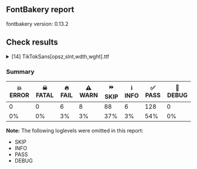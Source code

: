 ## FontBakery report

fontbakery version: 0.13.2







## Check results



<details><summary>[14] TikTokSans[opsz,slnt,wdth,wght].ttf</summary>
<div>
<details>
    <summary>🔥 <b>FAIL</b> Ensure smart dropout control is enabled in "prep" table instructions. <a href="https://fontbakery.readthedocs.io/en/stable/fontbakery/checks/universal.html#smart-dropout">smart_dropout</a></summary>
    <div>







* 🔥 **FAIL** <p>The 'prep' table does not contain TrueType instructions enabling smart dropout control. To fix, export the font with autohinting enabled, or run ttfautohint on the font, or run the <code>gftools fix-nonhinting</code> script.</p>
 [code: lacks-smart-dropout]



</div>
</details>

<details>
    <summary>🔥 <b>FAIL</b> Check correctness of STAT table strings <a href="https://fontbakery.readthedocs.io/en/stable/fontbakery/checks/universal.html#STAT-strings">STAT_strings</a></summary>
    <div>







* 🔥 **FAIL** <p>The following AxisValue entries on the STAT table should not contain &quot;Italic&quot;:
['nameID 353: Italic']</p>
 [code: bad-italic]



</div>
</details>

<details>
    <summary>🔥 <b>FAIL</b> Shapes languages in all GF glyphsets. <a href="https://fontbakery.readthedocs.io/en/stable/fontbakery/checks/googlefonts.html#googlefonts-glyphsets-shape-languages">googlefonts/glyphsets/shape_languages</a></summary>
    <div>







* 🔥 **FAIL** <p>GF_Phonetics_SinoExt glyphset:</p>
<table>
<thead>
<tr>
<th align="left">FAIL messages</th>
<th align="left">Languages</th>
</tr>
</thead>
<tbody>
<tr>
<td align="left">Mandatory orthography codepoints:</td>
<td align="left"></td>
</tr>
<tr>
<td align="left">The following base characters are missing from the font: ʼ</td>
<td align="left">uk_Cyrl (Ukrainian), ha_Latn (Hausa) and uk_Cyrl (Ukrainian)</td>
</tr>
<tr>
<td align="left">Mandatory orthography codepoints:</td>
<td align="left"></td>
</tr>
<tr>
<td align="left">The following mark characters are missing from the font: ̩</td>
<td align="left">yo_Latn (Yoruba)</td>
</tr>
<tr>
<td align="left">Mandatory orthography codepoints:</td>
<td align="left"></td>
</tr>
<tr>
<td align="left">The following base characters are missing from the font: ҝ, ҹ</td>
<td align="left">az_Cyrl (Azerbaijani (Cyrillic))</td>
</tr>
<tr>
<td align="left">Mandatory orthography codepoints:</td>
<td align="left"></td>
</tr>
<tr>
<td align="left">The following base characters are missing from the font: Ҥ, ҥ</td>
<td align="left">chm_Cyrl (Mari)</td>
</tr>
<tr>
<td align="left">Mandatory orthography codepoints:</td>
<td align="left"></td>
</tr>
<tr>
<td align="left">The following base characters are missing from the font: ҕ, ҥ</td>
<td align="left">sah_Cyrl (Sakha)</td>
</tr>
</tbody>
</table>
 [code: failed-language-shaping]



* ⚠️ **WARN** <p>GF_Phonetics_SinoExt glyphset:</p>
<table>
<thead>
<tr>
<th align="left">WARN messages</th>
<th align="left">Languages</th>
</tr>
</thead>
<tbody>
<tr>
<td align="left">Auxiliary orthography codepoints:</td>
<td align="left"></td>
</tr>
<tr>
<td align="left">The following auxiliary characters are missing from the font: ſ</td>
<td align="left">de_Latn (German) and fr_Latn (French)</td>
</tr>
<tr>
<td align="left">Auxiliary orthography codepoints:</td>
<td align="left"></td>
</tr>
<tr>
<td align="left">The following auxiliary characters are missing from the font: ʻ</td>
<td align="left">en_Latn (English)</td>
</tr>
<tr>
<td align="left">Auxiliary orthography codepoints:</td>
<td align="left"></td>
</tr>
<tr>
<td align="left">The following auxiliary characters are missing from the font: Ǥ</td>
<td align="left"></td>
</tr>
<tr>
<td align="left">The following auxiliary characters are missing from the font: Ʒ</td>
<td align="left"></td>
</tr>
<tr>
<td align="left">The following auxiliary characters are missing from the font: Ǯ</td>
<td align="left"></td>
</tr>
<tr>
<td align="left">The following auxiliary characters are missing from the font: ǥ</td>
<td align="left"></td>
</tr>
<tr>
<td align="left">The following auxiliary characters are missing from the font: ʒ</td>
<td align="left"></td>
</tr>
<tr>
<td align="left">The following auxiliary characters are missing from the font: ǯ</td>
<td align="left">fi_Latn (Finnish)</td>
</tr>
<tr>
<td align="left">Auxiliary orthography codepoints:</td>
<td align="left"></td>
</tr>
<tr>
<td align="left">The following auxiliary characters are missing from the font: ѫ</td>
<td align="left">bg_Cyrl (Bulgarian) and bg_Cyrl (Bulgarian)</td>
</tr>
<tr>
<td align="left">Auxiliary orthography codepoints:</td>
<td align="left"></td>
</tr>
<tr>
<td align="left">The following auxiliary characters are missing from the font: ἀ</td>
<td align="left"></td>
</tr>
<tr>
<td align="left">The following auxiliary characters are missing from the font: ἄ</td>
<td align="left"></td>
</tr>
<tr>
<td align="left">The following auxiliary characters are missing from the font: ἂ</td>
<td align="left"></td>
</tr>
<tr>
<td align="left">The following auxiliary characters are missing from the font: ἆ</td>
<td align="left"></td>
</tr>
<tr>
<td align="left">The following auxiliary characters are missing from the font: ἁ</td>
<td align="left"></td>
</tr>
<tr>
<td align="left">The following auxiliary characters are missing from the font: ἅ</td>
<td align="left"></td>
</tr>
<tr>
<td align="left">The following auxiliary characters are missing from the font: ἃ</td>
<td align="left"></td>
</tr>
<tr>
<td align="left">The following auxiliary characters are missing from the font: ἇ</td>
<td align="left"></td>
</tr>
<tr>
<td align="left">The following auxiliary characters are missing from the font: ᾶ</td>
<td align="left"></td>
</tr>
<tr>
<td align="left">The following auxiliary characters are missing from the font: ἐ</td>
<td align="left"></td>
</tr>
<tr>
<td align="left">The following auxiliary characters are missing from the font: ἔ</td>
<td align="left"></td>
</tr>
<tr>
<td align="left">The following auxiliary characters are missing from the font: ἒ</td>
<td align="left"></td>
</tr>
<tr>
<td align="left">The following auxiliary characters are missing from the font: ἑ</td>
<td align="left"></td>
</tr>
<tr>
<td align="left">The following auxiliary characters are missing from the font: ἕ</td>
<td align="left"></td>
</tr>
<tr>
<td align="left">The following auxiliary characters are missing from the font: ἓ</td>
<td align="left"></td>
</tr>
<tr>
<td align="left">The following auxiliary characters are missing from the font: ἠ</td>
<td align="left"></td>
</tr>
<tr>
<td align="left">The following auxiliary characters are missing from the font: ἤ</td>
<td align="left"></td>
</tr>
<tr>
<td align="left">The following auxiliary characters are missing from the font: ἢ</td>
<td align="left"></td>
</tr>
<tr>
<td align="left">The following auxiliary characters are missing from the font: ἦ</td>
<td align="left"></td>
</tr>
<tr>
<td align="left">The following auxiliary characters are missing from the font: ἡ</td>
<td align="left"></td>
</tr>
<tr>
<td align="left">The following auxiliary characters are missing from the font: ἥ</td>
<td align="left"></td>
</tr>
<tr>
<td align="left">The following auxiliary characters are missing from the font: ἣ</td>
<td align="left"></td>
</tr>
<tr>
<td align="left">The following auxiliary characters are missing from the font: ἧ</td>
<td align="left"></td>
</tr>
<tr>
<td align="left">The following auxiliary characters are missing from the font: ῆ</td>
<td align="left"></td>
</tr>
<tr>
<td align="left">The following auxiliary characters are missing from the font: ἰ</td>
<td align="left"></td>
</tr>
<tr>
<td align="left">The following auxiliary characters are missing from the font: ἴ</td>
<td align="left"></td>
</tr>
<tr>
<td align="left">The following auxiliary characters are missing from the font: ἲ</td>
<td align="left"></td>
</tr>
<tr>
<td align="left">The following auxiliary characters are missing from the font: ἶ</td>
<td align="left"></td>
</tr>
<tr>
<td align="left">The following auxiliary characters are missing from the font: ἱ</td>
<td align="left"></td>
</tr>
<tr>
<td align="left">The following auxiliary characters are missing from the font: ἵ</td>
<td align="left"></td>
</tr>
<tr>
<td align="left">The following auxiliary characters are missing from the font: ἳ</td>
<td align="left"></td>
</tr>
<tr>
<td align="left">The following auxiliary characters are missing from the font: ἷ</td>
<td align="left"></td>
</tr>
<tr>
<td align="left">The following auxiliary characters are missing from the font: ῖ</td>
<td align="left"></td>
</tr>
<tr>
<td align="left">The following auxiliary characters are missing from the font: ῗ</td>
<td align="left"></td>
</tr>
<tr>
<td align="left">The following auxiliary characters are missing from the font: ὄ</td>
<td align="left"></td>
</tr>
<tr>
<td align="left">The following auxiliary characters are missing from the font: ὂ</td>
<td align="left"></td>
</tr>
<tr>
<td align="left">The following auxiliary characters are missing from the font: ὃ</td>
<td align="left"></td>
</tr>
<tr>
<td align="left">The following auxiliary characters are missing from the font: ὐ</td>
<td align="left"></td>
</tr>
<tr>
<td align="left">The following auxiliary characters are missing from the font: ὔ</td>
<td align="left"></td>
</tr>
<tr>
<td align="left">The following auxiliary characters are missing from the font: ὒ</td>
<td align="left"></td>
</tr>
<tr>
<td align="left">The following auxiliary characters are missing from the font: ὖ</td>
<td align="left"></td>
</tr>
<tr>
<td align="left">The following auxiliary characters are missing from the font: ὑ</td>
<td align="left"></td>
</tr>
<tr>
<td align="left">The following auxiliary characters are missing from the font: ὕ</td>
<td align="left"></td>
</tr>
<tr>
<td align="left">The following auxiliary characters are missing from the font: ὓ</td>
<td align="left"></td>
</tr>
<tr>
<td align="left">The following auxiliary characters are missing from the font: ὗ</td>
<td align="left"></td>
</tr>
<tr>
<td align="left">The following auxiliary characters are missing from the font: ῦ</td>
<td align="left"></td>
</tr>
<tr>
<td align="left">The following auxiliary characters are missing from the font: ῧ</td>
<td align="left"></td>
</tr>
<tr>
<td align="left">The following auxiliary characters are missing from the font: ὤ</td>
<td align="left"></td>
</tr>
<tr>
<td align="left">The following auxiliary characters are missing from the font: ὢ</td>
<td align="left"></td>
</tr>
<tr>
<td align="left">The following auxiliary characters are missing from the font: ὦ</td>
<td align="left"></td>
</tr>
<tr>
<td align="left">The following auxiliary characters are missing from the font: ὥ</td>
<td align="left"></td>
</tr>
<tr>
<td align="left">The following auxiliary characters are missing from the font: ὣ</td>
<td align="left"></td>
</tr>
<tr>
<td align="left">The following auxiliary characters are missing from the font: ὧ</td>
<td align="left"></td>
</tr>
<tr>
<td align="left">The following auxiliary characters are missing from the font: ῶ</td>
<td align="left">el_Grek (Greek)</td>
</tr>
<tr>
<td align="left">Auxiliary orthography codepoints:</td>
<td align="left"></td>
</tr>
<tr>
<td align="left">The following auxiliary characters are missing from the font: ɵ</td>
<td align="left"></td>
</tr>
<tr>
<td align="left">The following auxiliary characters are missing from the font: Ɵ</td>
<td align="left">ig_Latn (Igbo)</td>
</tr>
<tr>
<td align="left">Auxiliary orthography codepoints:</td>
<td align="left"></td>
</tr>
<tr>
<td align="left">The following auxiliary characters are missing from the font: e̩</td>
<td align="left"></td>
</tr>
<tr>
<td align="left">The following auxiliary characters are missing from the font: E̩</td>
<td align="left"></td>
</tr>
<tr>
<td align="left">The following auxiliary characters are missing from the font: é̩</td>
<td align="left"></td>
</tr>
<tr>
<td align="left">The following auxiliary characters are missing from the font: É̩</td>
<td align="left"></td>
</tr>
<tr>
<td align="left">The following auxiliary characters are missing from the font: è̩</td>
<td align="left"></td>
</tr>
<tr>
<td align="left">The following auxiliary characters are missing from the font: È̩</td>
<td align="left"></td>
</tr>
<tr>
<td align="left">The following auxiliary characters are missing from the font: ê̩</td>
<td align="left"></td>
</tr>
<tr>
<td align="left">The following auxiliary characters are missing from the font: Ê̩</td>
<td align="left"></td>
</tr>
<tr>
<td align="left">The following auxiliary characters are missing from the font: ě̩</td>
<td align="left"></td>
</tr>
<tr>
<td align="left">The following auxiliary characters are missing from the font: Ě̩</td>
<td align="left"></td>
</tr>
<tr>
<td align="left">The following auxiliary characters are missing from the font: o̩</td>
<td align="left"></td>
</tr>
<tr>
<td align="left">The following auxiliary characters are missing from the font: O̩</td>
<td align="left"></td>
</tr>
<tr>
<td align="left">The following auxiliary characters are missing from the font: ó̩</td>
<td align="left"></td>
</tr>
<tr>
<td align="left">The following auxiliary characters are missing from the font: Ó̩</td>
<td align="left"></td>
</tr>
<tr>
<td align="left">The following auxiliary characters are missing from the font: ò̩</td>
<td align="left"></td>
</tr>
<tr>
<td align="left">The following auxiliary characters are missing from the font: Ò̩</td>
<td align="left"></td>
</tr>
<tr>
<td align="left">The following auxiliary characters are missing from the font: ô̩</td>
<td align="left"></td>
</tr>
<tr>
<td align="left">The following auxiliary characters are missing from the font: Ô̩</td>
<td align="left"></td>
</tr>
<tr>
<td align="left">The following auxiliary characters are missing from the font: ǒ̩</td>
<td align="left"></td>
</tr>
<tr>
<td align="left">The following auxiliary characters are missing from the font: Ǒ̩</td>
<td align="left"></td>
</tr>
<tr>
<td align="left">The following auxiliary characters are missing from the font: s̩</td>
<td align="left"></td>
</tr>
<tr>
<td align="left">The following auxiliary characters are missing from the font: S̩</td>
<td align="left">yo_Latn (Yoruba)</td>
</tr>
<tr>
<td align="left">Auxiliary orthography codepoints:</td>
<td align="left"></td>
</tr>
<tr>
<td align="left">The following auxiliary characters are missing from the font: ӊ</td>
<td align="left">mn_Cyrl (Mongolian)</td>
</tr>
</tbody>
</table>
 [code: warning-language-shaping]



</div>
</details>

<details>
    <summary>🔥 <b>FAIL</b> Check family name for GF Guide compliance. <a href="https://fontbakery.readthedocs.io/en/stable/fontbakery/checks/googlefonts.html#googlefonts-family-name-compliance">googlefonts/family_name_compliance</a></summary>
    <div>







* 🔥 **FAIL** <p>&quot;TikTok Sans&quot; is a CamelCased name. To solve this, simply use spaces instead in the font name.</p>
 [code: camelcase]



</div>
</details>

<details>
    <summary>🔥 <b>FAIL</b> Copyright notices match canonical pattern in fonts <a href="https://fontbakery.readthedocs.io/en/stable/fontbakery/checks/googlefonts.html#googlefonts-font-copyright">googlefonts/font_copyright</a></summary>
    <div>







* 🔥 **FAIL** <p>Name Table entry: Copyright notices should match a pattern similar to:</p>
<p>&quot;Copyright 2020 The Familyname Project Authors (git url)&quot;</p>
<p>But instead we have got:</p>
<p>&quot;Copyright 2024 TikTok Inc. (<a href="https://github.com/tiktok/TikTokSans">https://github.com/tiktok/TikTokSans</a>)&quot;</p>
 [code: bad-notice-format]



</div>
</details>

<details>
    <summary>🔥 <b>FAIL</b> Validate STAT particle names and values match the fallback names in GFAxisRegistry. <a href="https://fontbakery.readthedocs.io/en/stable/fontbakery/checks/googlefonts.html#googlefonts-STAT-axisregistry">googlefonts/STAT/axisregistry</a></summary>
    <div>







* 🔥 **FAIL** <p>On the font variation axis 'slnt', the name 'Italic' is not among the expected ones (Default) according to the Google Fonts Axis Registry.</p>
 [code: invalid-name]



</div>
</details>

<details>
    <summary>⚠️ <b>WARN</b> Axes and named instances fall within correct ranges? <a href="https://fontbakery.readthedocs.io/en/stable/fontbakery/checks/opentype.html#opentype-fvar-regular-coords-correct">opentype/fvar/regular_coords_correct</a></summary>
    <div>







* ⚠️ **WARN** <p>Regular instance has opsz coordinate of 36.0, expected between 10 and 16</p>
 [code: opsz]



</div>
</details>

<details>
    <summary>⚠️ <b>WARN</b> Check font contains no unreachable glyphs <a href="https://fontbakery.readthedocs.io/en/stable/fontbakery/checks/universal.html#unreachable-glyphs">unreachable_glyphs</a></summary>
    <div>







* ⚠️ **WARN** <p>The following glyphs could not be reached by codepoint or substitution rules:</p>
<pre><code>- _comb.Cmoney

- _comp.Cmoney.tf

- _cystrokeshortcomb
</code></pre>
 [code: unreachable-glyphs]



</div>
</details>

<details>
    <summary>⚠️ <b>WARN</b> Validate size, and resolution of article images, and ensure article page has minimum length and includes visual assets. <a href="https://fontbakery.readthedocs.io/en/stable/fontbakery/checks/googlefonts.html#googlefonts-article-images">googlefonts/article/images</a></summary>
    <div>







* ⚠️ **WARN** <p>Family metadata at fonts/variable does not have an article.</p>
 [code: lacks-article]



</div>
</details>

<details>
    <summary>⚠️ <b>WARN</b> Check for codepoints not covered by METADATA subsets. <a href="https://fontbakery.readthedocs.io/en/stable/fontbakery/checks/googlefonts.html#googlefonts-metadata-unreachable-subsetting">googlefonts/metadata/unreachable_subsetting</a></summary>
    <div>







* ⚠️ **WARN** <p>The following codepoints supported by the font are not covered by
any subsets defined in the font's metadata file, and will never
be served. You can solve this by either manually adding additional
subset declarations to METADATA.pb, or by editing the glyphset
definitions.</p>
<ul>
<li>U+02D8 BREVE: try adding one of: yi, canadian-aboriginal</li>
<li>U+02D9 DOT ABOVE: try adding one of: yi, canadian-aboriginal</li>
<li>U+02DB OGONEK: try adding one of: yi, canadian-aboriginal</li>
<li>U+0302 COMBINING CIRCUMFLEX ACCENT: try adding one of: math, tifinagh, coptic, cherokee</li>
<li>U+0306 COMBINING BREVE: try adding one of: tifinagh, old-permic</li>
<li>U+0307 COMBINING DOT ABOVE: try adding one of: tai-le, duployan, math, hebrew, todhri, old-permic, canadian-aboriginal, tifinagh, syriac, malayalam, coptic</li>
<li>U+030A COMBINING RING ABOVE: try adding one of: duployan, syriac</li>
<li>U+030B COMBINING DOUBLE ACUTE ACCENT: try adding one of: osage, cherokee</li>
<li>U+030C COMBINING CARON: try adding one of: tai-le, cherokee</li>
<li>U+0312 COMBINING TURNED COMMA ABOVE: try adding math</li>
<li>U+031B COMBINING HORN: not included in any glyphset definition</li>
<li>U+0326 COMBINING COMMA BELOW: try adding math</li>
<li>U+0327 COMBINING CEDILLA: try adding math</li>
<li>U+0328 COMBINING OGONEK: not included in any glyphset definition</li>
<li>U+032E COMBINING BREVE BELOW: try adding syriac</li>
<li>U+0331 COMBINING MACRON BELOW: try adding one of: thai, gothic, caucasian-albanian, sunuwar, tifinagh, syriac, cherokee</li>
<li>U+0335 COMBINING SHORT STROKE OVERLAY: not included in any glyphset definition</li>
<li>U+0337 COMBINING SHORT SOLIDUS OVERLAY: not included in any glyphset definition</li>
<li>U+0338 COMBINING LONG SOLIDUS OVERLAY: try adding math</li>
<li>U+0E3F THAI CURRENCY SYMBOL BAHT: try adding thai</li>
<li>U+2003 EM SPACE: try adding nushu</li>
<li>U+2004 THREE-PER-EM SPACE: try adding symbols2</li>
<li>U+2005 FOUR-PER-EM SPACE: try adding symbols2</li>
<li>U+2007 FIGURE SPACE: try adding symbols2</li>
<li>U+2008 PUNCTUATION SPACE: try adding symbols2</li>
<li>U+200A HAIR SPACE: try adding symbols2</li>
<li>U+2021 DOUBLE DAGGER: try adding adlam</li>
<li>U+2030 PER MILLE SIGN: try adding adlam</li>
<li>U+2070 SUPERSCRIPT ZERO: try adding math</li>
<li>U+2074 SUPERSCRIPT FOUR: try adding math</li>
<li>U+2075 SUPERSCRIPT FIVE: try adding math</li>
<li>U+2076 SUPERSCRIPT SIX: try adding math</li>
<li>U+2077 SUPERSCRIPT SEVEN: try adding math</li>
<li>U+2078 SUPERSCRIPT EIGHT: try adding math</li>
<li>U+2079 SUPERSCRIPT NINE: try adding math</li>
<li>U+207A SUPERSCRIPT PLUS SIGN: try adding math</li>
<li>U+207B SUPERSCRIPT MINUS: try adding math</li>
<li>U+207D SUPERSCRIPT LEFT PARENTHESIS: try adding math</li>
<li>U+207E SUPERSCRIPT RIGHT PARENTHESIS: try adding math</li>
<li>U+2080 SUBSCRIPT ZERO: try adding math</li>
<li>U+2081 SUBSCRIPT ONE: try adding math</li>
<li>U+2082 SUBSCRIPT TWO: try adding math</li>
<li>U+2083 SUBSCRIPT THREE: try adding math</li>
<li>U+2084 SUBSCRIPT FOUR: try adding math</li>
<li>U+2085 SUBSCRIPT FIVE: try adding math</li>
<li>U+2086 SUBSCRIPT SIX: try adding math</li>
<li>U+2087 SUBSCRIPT SEVEN: try adding math</li>
<li>U+2088 SUBSCRIPT EIGHT: try adding math</li>
<li>U+2089 SUBSCRIPT NINE: try adding math</li>
<li>U+208A SUBSCRIPT PLUS SIGN: try adding math</li>
<li>U+208B SUBSCRIPT MINUS: try adding math</li>
<li>U+208D SUBSCRIPT LEFT PARENTHESIS: try adding math</li>
<li>U+208E SUBSCRIPT RIGHT PARENTHESIS: try adding math</li>
<li>U+2100 ACCOUNT OF: try adding math</li>
<li>U+2105 CARE OF: try adding math</li>
<li>U+2117 SOUND RECORDING COPYRIGHT: try adding math</li>
<li>U+2153 VULGAR FRACTION ONE THIRD: try adding symbols</li>
<li>U+2154 VULGAR FRACTION TWO THIRDS: try adding symbols</li>
<li>U+215B VULGAR FRACTION ONE EIGHTH: try adding symbols</li>
<li>U+215C VULGAR FRACTION THREE EIGHTHS: try adding symbols</li>
<li>U+215D VULGAR FRACTION FIVE EIGHTHS: try adding symbols</li>
<li>U+215E VULGAR FRACTION SEVEN EIGHTHS: try adding symbols</li>
<li>U+2190 LEFTWARDS ARROW: try adding one of: math, symbols</li>
<li>U+2192 RIGHTWARDS ARROW: try adding one of: math, symbols</li>
<li>U+2194 LEFT RIGHT ARROW: try adding one of: math, symbols</li>
<li>U+2195 UP DOWN ARROW: try adding one of: math, symbols</li>
<li>U+2196 NORTH WEST ARROW: try adding one of: math, symbols</li>
<li>U+2197 NORTH EAST ARROW: try adding one of: math, symbols</li>
<li>U+2198 SOUTH EAST ARROW: try adding one of: math, symbols</li>
<li>U+2199 SOUTH WEST ARROW: try adding one of: math, symbols</li>
<li>U+2248 ALMOST EQUAL TO: try adding math</li>
<li>U+2260 NOT EQUAL TO: try adding math</li>
<li>U+2264 LESS-THAN OR EQUAL TO: try adding math</li>
<li>U+2265 GREATER-THAN OR EQUAL TO: try adding math</li>
<li>U+2460 CIRCLED DIGIT ONE: try adding one of: symbols, mongolian, yi</li>
<li>U+2461 CIRCLED DIGIT TWO: try adding one of: symbols, mongolian, yi</li>
<li>U+2462 CIRCLED DIGIT THREE: try adding one of: symbols, mongolian, yi</li>
<li>U+2463 CIRCLED DIGIT FOUR: try adding one of: symbols, mongolian, yi</li>
<li>U+2464 CIRCLED DIGIT FIVE: try adding one of: symbols, mongolian, yi</li>
<li>U+2465 CIRCLED DIGIT SIX: try adding one of: symbols, mongolian, yi</li>
<li>U+2466 CIRCLED DIGIT SEVEN: try adding one of: symbols, mongolian, yi</li>
<li>U+2467 CIRCLED DIGIT EIGHT: try adding one of: symbols, mongolian, yi</li>
<li>U+2468 CIRCLED DIGIT NINE: try adding one of: symbols, mongolian, yi</li>
<li>U+24EA CIRCLED DIGIT ZERO: try adding symbols</li>
<li>U+24FF NEGATIVE CIRCLED DIGIT ZERO: try adding symbols</li>
<li>U+25CB WHITE CIRCLE: try adding symbols</li>
<li>U+25CC DOTTED CIRCLE: try adding one of: tirhuta, hanunoo, adlam, bassa-vah, mende-kikakui, music, cham, tai-le, kharoshthi, brahmi, rejang, old-permic, telugu, limbu, khmer, sharada, manichaean, grantha, buhid, elbasan, sundanese, warang-citi, batak, oriya, buginese, dogra, chakma, mahajani, zanabazar-square, mandaic, armenian, bhaiksuki, khudawadi, new-tai-lue, tagalog, tai-tham, newa, masaram-gondi, soyombo, balinese, kannada, thai, nko, caucasian-albanian, devanagari, sinhala, kayah-li, saurashtra, duployan, canadian-aboriginal, kaithi, khojki, malayalam, javanese, mongolian, myanmar, symbols, osage, thaana, coptic, hebrew, ahom, meetei-mayek, psalter-pahlavi, pahawh-hmong, miao, lao, bengali, takri, yi, tifinagh, syloti-nagri, gurmukhi, marchen, tagbanwa, tamil, syriac, math, wancho, modi, sogdian, tibetan, lepcha, gujarati, gunjala-gondi, siddham, phags-pa, tai-viet, hanifi-rohingya</li>
<li>U+25CF BLACK CIRCLE: try adding symbols</li>
<li>U+2776 DINGBAT NEGATIVE CIRCLED DIGIT ONE: try adding symbols</li>
<li>U+2777 DINGBAT NEGATIVE CIRCLED DIGIT TWO: try adding symbols</li>
<li>U+2778 DINGBAT NEGATIVE CIRCLED DIGIT THREE: try adding symbols</li>
<li>U+2779 DINGBAT NEGATIVE CIRCLED DIGIT FOUR: try adding symbols</li>
<li>U+277A DINGBAT NEGATIVE CIRCLED DIGIT FIVE: try adding symbols</li>
<li>U+277B DINGBAT NEGATIVE CIRCLED DIGIT SIX: try adding symbols</li>
<li>U+277C DINGBAT NEGATIVE CIRCLED DIGIT SEVEN: try adding symbols</li>
<li>U+277D DINGBAT NEGATIVE CIRCLED DIGIT EIGHT: try adding symbols</li>
<li>U+277E DINGBAT NEGATIVE CIRCLED DIGIT NINE: try adding symbols</li>
<li>U+FB01 LATIN SMALL LIGATURE FI: not included in any glyphset definition</li>
<li>U+FB02 LATIN SMALL LIGATURE FL: not included in any glyphset definition</li>
</ul>
<p>Or you can add the above codepoints to one of the subsets supported by the font: <code>cyrillic</code>, <code>cyrillic-ext</code>, <code>greek</code>, <code>latin</code>, <code>latin-ext</code>, <code>vietnamese</code></p>
 [code: unreachable-subsetting]



</div>
</details>

<details>
    <summary>⚠️ <b>WARN</b> Ensure soft_dotted characters lose their dot when combined with marks that replace the dot. <a href="https://fontbakery.readthedocs.io/en/stable/fontbakery/checks/universal.html#soft-dotted">soft_dotted</a></summary>
    <div>







* ⚠️ **WARN** <p>The dot of soft dotted characters used in orthographies <em>must</em> disappear in the following strings: į̀ į́ į̂ į̃ į̄ į̌ ɨ̀ ɨ́ ɨ̂ ɨ̃ ɨ̄ ɨ̈ ɨ̋ ɨ̌ ɨ̧̀ ɨ̧́ ɨ̧̂ ɨ̧̌ ɨ̱̀ ɨ̱́ ɨ̱̈ і́ ị̀ ị́ ị̂ ị̃ ị̄</p>
<p>The dot of soft dotted characters <em>should</em> disappear in other cases, for example: į̆ į̇ į̈ į̉ į̊ į̋ į̒ į̣̀ į̣́ į̣̂ į̣̃ į̣̄ į̣̆ į̣̇ į̣̈ į̣̉ į̣̊ į̣̋ į̣̌ į̣̒</p>
 [code: soft-dotted]



</div>
</details>

<details>
    <summary>⚠️ <b>WARN</b> Are there any misaligned on-curve points? <a href="https://fontbakery.readthedocs.io/en/stable/fontbakery/checks/universal.html#outline-alignment-miss">outline_alignment_miss</a></summary>
    <div>







* ⚠️ **WARN** <p>The following glyphs have on-curve points which have potentially incorrect y coordinates:</p>
<pre><code>* S (U+0053): X=412.5,Y=703.5 (should be at cap-height 705?)

* Aogonek (U+0104): X=543.0,Y=1.0 (should be at baseline 0?)

* Eogonek (U+0118): X=417.0,Y=1.0 (should be at baseline 0?)

* Iogonek (U+012E): X=68.0,Y=1.0 (should be at baseline 0?)

* uni01EA (U+01EA): X=458.0,Y=1.0 (should be at baseline 0?)

* Sacute (U+015A): X=412.5,Y=703.5 (should be at cap-height 705?)

* Scaron (U+0160): X=412.5,Y=703.5 (should be at cap-height 705?)

* Scedilla (U+015E): X=412.5,Y=703.5 (should be at cap-height 705?)

* Scircumflex (U+015C): X=412.5,Y=703.5 (should be at cap-height 705?)

* uni0218 (U+0218): X=412.5,Y=703.5 (should be at cap-height 705?)

* Uogonek (U+0172): X=380.0,Y=1.0 (should be at baseline 0?)

* f (U+0066): X=346.0,Y=707.0 (should be at cap-height 705?)

* j (U+006A): X=146.0,Y=-1.0 (should be at baseline 0?)

* s (U+0073): X=310.0,Y=506.0 (should be at x-height 507?)

* ae (U+00E6): X=294.0,Y=0.5 (should be at baseline 0?)

* aeacute (U+01FD): X=294.0,Y=0.5 (should be at baseline 0?)

* aogonek (U+0105): X=399.0,Y=1.0 (should be at baseline 0?)

* eogonek (U+0119): X=298.0,Y=1.0 (should be at baseline 0?)

* ij (U+0133): X=331.0,Y=-1.0 (should be at baseline 0?)

* iogonek (U+012F): X=50.0,Y=1.0 (should be at baseline 0?)

* uni006A0301: X=146.0,Y=-1.0 (should be at baseline 0?)

* jcircumflex (U+0135): X=146.0,Y=-1.0 (should be at baseline 0?)

* uni0237 (U+0237): X=146.0,Y=-1.0 (should be at baseline 0?)

* uni01EB (U+01EB): X=301.0,Y=1.0 (should be at baseline 0?)

* thorn (U+00FE): X=230.5,Y=-0.5 (should be at baseline 0?)

* uogonek (U+0173): X=268.0,Y=1.0 (should be at baseline 0?)

* germandbls (U+00DF): X=201.0,Y=2.0 (should be at baseline 0?)

* ogonek (U+02DB): X=138.0,Y=1.0 (should be at baseline 0?)

* three (U+0033): X=188.0,Y=706.5 (should be at cap-height 705?)

* sterling (U+00A3): X=435.0,Y=705.5 (should be at cap-height 705?)

* Euro (U+20AC): X=520.0,Y=-0.5 (should be at baseline 0?)

* uni20B4 (U+20B4): X=226.0,Y=706.0 (should be at cap-height 705?)

* fi (U+FB01): X=346.0,Y=707.0 (should be at cap-height 705?)

* fl (U+FB02): X=346.0,Y=707.0 (should be at cap-height 705?)

* three.tf: X=189.0,Y=706.5 (should be at cap-height 705?)

* sterling.tf: X=432.0,Y=705.5 (should be at cap-height 705?)

* Euro.tf: X=505.5,Y=706.5 (should be at cap-height 705?)

* uni0328 (U+0328): X=138.0,Y=1.0 (should be at baseline 0?)

* uni0190 (U+0190): X=408.0,Y=704.0 (should be at cap-height 705?)

* uni0190 (U+0190): X=419.5,Y=1.5 (should be at baseline 0?)

* uni1E62 (U+1E62): X=412.5,Y=703.5 (should be at cap-height 705?)

* Iogonek.cv01: X=253.0,Y=1.0 (should be at baseline 0?)

* uni1EA3 (U+1EA3): X=286.0,Y=703.5 (should be at cap-height 705?)

* uni01E3 (U+01E3): X=294.0,Y=0.5 (should be at baseline 0?)

* uni1EBB (U+1EBB): X=296.0,Y=703.5 (should be at cap-height 705?)

* uni1EC9 (U+1EC9): X=130.0,Y=703.5 (should be at cap-height 705?)

* uni1ECF (U+1ECF): X=311.0,Y=703.5 (should be at cap-height 705?)

* uni1EDF (U+1EDF): X=311.0,Y=703.5 (should be at cap-height 705?)

* uni1EE7 (U+1EE7): X=286.0,Y=703.5 (should be at cap-height 705?)

* uni1EED (U+1EED): X=286.0,Y=703.5 (should be at cap-height 705?)

* uni1EF7 (U+1EF7): X=276.0,Y=703.5 (should be at cap-height 705?)

* s.sups: X=133.0,Y=704.0 (should be at cap-height 705?)

* uni041B (U+041B): X=8.0,Y=2.0 (should be at baseline 0?)

* uni0409 (U+0409): X=8.0,Y=2.0 (should be at baseline 0?)

* uni0405 (U+0405): X=412.5,Y=703.5 (should be at cap-height 705?)

* uni0402 (U+0402): X=389.0,Y=2.0 (should be at baseline 0?)

* uni0474 (U+0474): X=661.0,Y=703.0 (should be at cap-height 705?)

* uni0458 (U+0458): X=146.0,Y=-1.0 (should be at baseline 0?)

* uni04D5 (U+04D5): X=294.0,Y=0.5 (should be at baseline 0?)

* beta (U+03B2): X=217.0,Y=1.5 (should be at baseline 0?)

* uni2070 (U+2070): X=139.0,Y=703.0 (should be at cap-height 705?)

* uni2070 (U+2070): X=374.0,Y=703.0 (should be at cap-height 705?)

* uni00B2 (U+00B2): X=116.0,Y=703.0 (should be at cap-height 705?)

* uni2070.cv03: X=139.5,Y=703.0 (should be at cap-height 705?)

* uni2070.cv03: X=374.0,Y=703.0 (should be at cap-height 705?)

* at.case: X=479.0,Y=704.0 (should be at cap-height 705?)

* uni20B2 (U+20B2): X=350.0,Y=-1.0 (should be at baseline 0?)

* uni20B2 (U+20B2): X=350.0,Y=-1.0 (should be at baseline 0?)

* uni20B4.tf: X=210.0,Y=706.0 (should be at cap-height 705?)

* hookabovecomb (U+0309): X=173.0,Y=703.5 (should be at cap-height 705?)

* uni0328.alt: X=138.0,Y=1.0 (should be at baseline 0?)
</code></pre>
 [code: found-misalignments]



</div>
</details>

<details>
    <summary>⚠️ <b>WARN</b> Is the Grid-fitting and Scan-conversion Procedure ('gasp') table set to optimize rendering? <a href="https://fontbakery.readthedocs.io/en/stable/fontbakery/checks/googlefonts.html#googlefonts-gasp">googlefonts/gasp</a></summary>
    <div>









* ⚠️ **WARN** <p>The gasp table has a range of 8 that may be unneccessary.</p>
 [code: non-ffff-range]



</div>
</details>

<details>
    <summary>⚠️ <b>WARN</b> Ensure fonts have ScriptLangTags declared on the 'meta' table. <a href="https://fontbakery.readthedocs.io/en/stable/fontbakery/checks/googlefonts.html#googlefonts-meta-script-lang-tags">googlefonts/meta/script_lang_tags</a></summary>
    <div>







* ⚠️ **WARN** <p>This font file does not have a 'meta' table.</p>
 [code: lacks-meta-table]



</div>
</details>
</div>
</details>




### Summary

| 💥 ERROR | ☠ FATAL | 🔥 FAIL | ⚠️ WARN | ⏩ SKIP | ℹ️ INFO | ✅ PASS | 🔎 DEBUG | 
| ---|---|---|---|---|---|---|---|
| 0 | 0 | 6 | 8 | 88 | 6 | 128 | 0 | 
| 0% | 0% | 3% | 3% | 37% | 3% | 54% | 0% | 



**Note:** The following loglevels were omitted in this report:


* SKIP
* INFO
* PASS
* DEBUG
